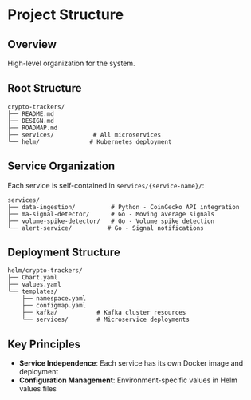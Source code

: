 # Project Structure

## Overview

High-level organization for the system.

## Root Structure

```
crypto-trackers/
├── README.md
├── DESIGN.md
├── ROADMAP.md
├── services/           # All microservices
└── helm/              # Kubernetes deployment
```

## Service Organization

Each service is self-contained in `services/{service-name}/`:

```
services/
├── data-ingestion/          # Python - CoinGecko API integration
├── ma-signal-detector/      # Go - Moving average signals
├── volume-spike-detector/   # Go - Volume spike detection
└── alert-service/          # Go - Signal notifications
```

## Deployment Structure

```
helm/crypto-trackers/
├── Chart.yaml
├── values.yaml
└── templates/
    ├── namespace.yaml
    ├── configmap.yaml
    ├── kafka/           # Kafka cluster resources
    └── services/        # Microservice deployments
```

## Key Principles

- **Service Independence**: Each service has its own Docker image and deployment
- **Configuration Management**: Environment-specific values in Helm values files
